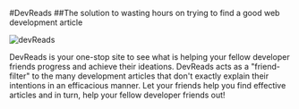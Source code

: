#DevReads
##The solution to wasting hours on trying to find a good web development article

![devReads](https://github.com/Axolotlcoding/devReads/assets/49956464/cab9c440-1faa-4dc6-ba34-1d0fdb03d796)

DevReads is your one-stop site to see what is helping your fellow developer friends progress and achieve their ideations.
DevReads acts as a "friend-filter" to the many development articles that don't exactly explain their intentions in an efficacious manner.
Let your friends help you find effective articles and in turn, help your fellow developer friends out!
